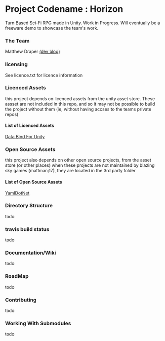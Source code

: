 # Project Codename : Horizon
Turn Based Sci-Fi RPG made in Unity. Work in Progress.
Will eventually be a freeware demo to showcase the team's work.

### The Team
Matthew Draper [(dev blog)](https://blazingskygamesdev.wordpress.com/)

### licensing
See licence.txt for licence information

### Licenced Assets

this project depends on licenced assets from the unity asset store. 
These assset are not included in this repo, and so it may not be possible to build the project without them
(ie, without having accses to the teams private repos)

#### List of Licenced Assets

[Data Bind For Unity](https://www.assetstore.unity3d.com/en/#!/content/28301)

### Open Source Assets

this project also depends on other open source projects, from the asset store (or other places)
when these projects are not maintained by blazing sky games (mattmanj17), they are located in the 3rd party folder

#### List of Open Source Assets

[YamlDotNet](https://github.com/aaubry/YamlDotNet)

### Directory Structure
todo

### travis build status
todo

### Documentation/Wiki
todo

### RoadMap
todo

### Contributing
todo

### Working With Submodules
todo
